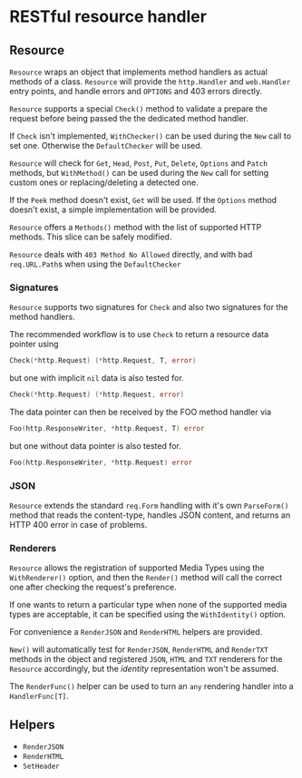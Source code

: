 # RESTful resource handler

## Resource

`Resource` wraps an object that implements method handlers as actual methods of a class.
`Resource` will provide the `http.Handler` and `web.Handler` entry points, and handle
errors and `OPTIONS` and 403 errors directly.

`Resource` supports a special `Check()` method to validate a prepare the request
before being passed the the dedicated method handler.

If `Check` isn't implemented, `WithChecker()` can be used during the `New` call to
set one. Otherwise the `DefaultChecker` will be used.

`Resource` will check for `Get`, `Head`, `Post`, `Put`, `Delete`, `Options` and
`Patch` methods, but `WithMethod()` can be used during the `New` call for setting
custom ones or replacing/deleting a detected one.

If the `Peek` method doesn't exist, `Get` will be used.
If the `Options` method doesn't exist, a simple implementation will be provided.

`Resource` offers a `Methods()` method with the list of supported HTTP methods. This slice can be safely modified.

`Resource` deals with `403 Method No Allowed` directly, and with bad `req.URL.Path`s
when using the `DefaultChecker`

### Signatures

`Resource` supports two signatures for `Check` and also two signatures for the method handlers.

The recommended workflow is to use `Check` to return a resource data pointer using
```go
Check(*http.Request) (*http.Request, T, error)
```
but one with implicit `nil` data is also tested for.
```go
Check(*http.Request) (*http.Request, error)
```

The data pointer can then be received by the FOO method handler via
```go
Foo(http.ResponseWriter, *http.Request, T) error
```

but one without data pointer is also tested for.
```go
Foo(http.ResponseWriter, *http.Request) error
```

### JSON

`Resource` extends the standard `req.Form` handling with it's own `ParseForm()` method that reads
the content-type, handles JSON content, and returns an HTTP 400 error in case of problems.

### Renderers

`Resource` allows the registration of supported Media Types using the `WithRenderer()` option,
and then the `Render()` method will call the correct one after checking the request's preference.

If one wants to return a particular type when none of the supported media types are acceptable,
it can be specified using the `WithIdentity()` option.

For convenience a `RenderJSON` and `RenderHTML` helpers are provided.

`New()` will automatically test for `RenderJSON`, `RenderHTML` and `RenderTXT` methods
in the object and registered `JSON`, `HTML`  and `TXT` renderers for the `Resource` accordingly,
but the _identity_ representation won't be assumed.

The `RenderFunc()` helper can be used to turn an `any` rendering handler into a `HandlerFunc[T]`.

## Helpers

* `RenderJSON`
* `RenderHTML`
* `SetHeader`
